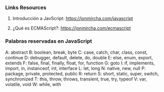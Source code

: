 ### Links Resources ###

1. Introducción a JavScript: https://jonmircha.com/javascript

2. ¿Qué es ECMAScript?: https://jonmircha.com/ecmascript



### Palabras reservadas en JavaScript ###

A: abstract 
B: boolean, break, byte
C: case, catch, char, class, const, continue
D: debugger, default, delete, do, double
E: else, enum, export, extends
F: false, final, finally, float, for, function
G: goto
I: if, implements, import, in, instanceof, int, interface
L: let, long
N: native, new, null
P: package, private, protected, public
R: return
S: short, static, super, switch, synchronized
T: this, throw, throws, transient, true, try, typeof
V: var, volatile, void
W: while, with

